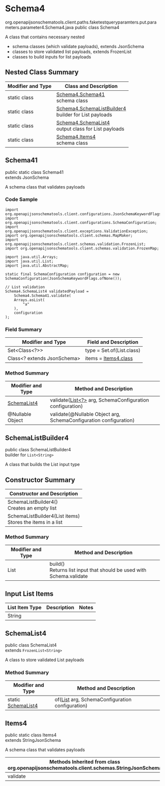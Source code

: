 # Schema4
org.openapijsonschematools.client.paths.faketestqueryparamters.put.parameters.parameter4.Schema4.java
public class Schema4

A class that contains necessary nested
- schema classes (which validate payloads), extends JsonSchema
- classes to store validated list payloads, extends FrozenList
- classes to build inputs for list payloads

## Nested Class Summary
| Modifier and Type | Class and Description |
| ----------------- | ---------------------- |
| static class | [Schema4.Schema41](#schema41)<br> schema class |
| static class | [Schema4.SchemaListBuilder4](#schemalistbuilder4)<br> builder for List payloads |
| static class | [Schema4.SchemaList4](#schemalist4)<br> output class for List payloads |
| static class | [Schema4.Items4](#items4)<br> schema class |

## Schema41
public static class Schema41<br>
extends JsonSchema

A schema class that validates payloads

### Code Sample
```
import org.openapijsonschematools.client.configurations.JsonSchemaKeywordFlags;
import org.openapijsonschematools.client.configurations.SchemaConfiguration;
import org.openapijsonschematools.client.exceptions.ValidationException;
import org.openapijsonschematools.client.schemas.MapMaker;
import org.openapijsonschematools.client.schemas.validation.FrozenList;
import org.openapijsonschematools.client.schemas.validation.FrozenMap;

import java.util.Arrays;
import java.util.List;
import java.util.AbstractMap;

static final SchemaConfiguration configuration = new SchemaConfiguration(JsonSchemaKeywordFlags.ofNone());

// List validation
Schema4.SchemaList4 validatedPayload =
    Schema4.Schema41.validate(
    Arrays.asList(
        "a"
    ),
    configuration
);
```

### Field Summary
| Modifier and Type | Field and Description |
| ----------------- | ---------------------- |
| Set<Class<?>> | type = Set.of(List.class) |
| Class<? extends JsonSchema> | items = [Items4.class](#items4) |

### Method Summary
| Modifier and Type | Method and Description |
| ----------------- | ---------------------- |
| [SchemaList4](#schemalist4) | validate([List<?>](#schemalistbuilder4) arg, SchemaConfiguration configuration) |
| @Nullable Object | validate(@Nullable Object arg, SchemaConfiguration configuration) |
## SchemaListBuilder4
public class SchemaListBuilder4<br>
builder for `List<String>`

A class that builds the List input type

## Constructor Summary
| Constructor and Description |
| --------------------------- |
| SchemaListBuilder4()<br>Creates an empty list |
| SchemaListBuilder4(List<String> items)<br>Stores the items in a list |

### Method Summary
| Modifier and Type | Method and Description |
| ----------------- | ---------------------- |
| List<String> | build()<br>Returns list input that should be used with Schema.validate |

## Input List Items
| List Item Type | Description | Notes |
| -------------- | ----------- | ----- |
| String |  | |

## SchemaList4
public class SchemaList4<br>
extends `FrozenList<String>`

A class to store validated List payloads

### Method Summary
| Modifier and Type | Method and Description |
| ----------------- | ---------------------- |
| static [SchemaList4](#schemalist4) | of([List<String>](#schemalistbuilder4) arg, SchemaConfiguration configuration) |

## Items4
public static class Items4<br>
extends StringJsonSchema

A schema class that validates payloads

| Methods Inherited from class org.openapijsonschematools.client.schemas.StringJsonSchema |
| ------------------------------------------------------------------ |
| validate                                                           |
